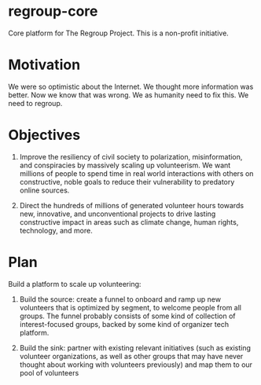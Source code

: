 # regroup-core
Core platform for The Regroup Project. This is a non-profit initiative.

# Motivation
We were so optimistic about the Internet. We thought more information was better. Now we know that was wrong. We as humanity need to fix this. We need to regroup.

# Objectives
1. Improve the resiliency of civil society to polarization, misinformation, and conspiracies by massively scaling up volunteerism. We want millions of people to spend time in real world interactions with others on constructive, noble goals to reduce their vulnerability to predatory online sources.

2. Direct the hundreds of millions of generated volunteer hours towards new, innovative, and unconventional projects to drive lasting constructive impact in areas such as climate change, human rights, technology, and more.    

# Plan
Build a platform to scale up volunteering:

1. Build the source: create a funnel to onboard and ramp up new volunteers that is optimized by segment, to welcome people from all groups. The funnel probably consists of some kind of collection of interest-focused groups, backed by some kind of organizer tech platform. 

2. Build the sink: partner with existing relevant initiatives (such as existing volunteer organizations, as well as other groups that may have never thought about working with volunteers previously) and map them to our pool of volunteers 

